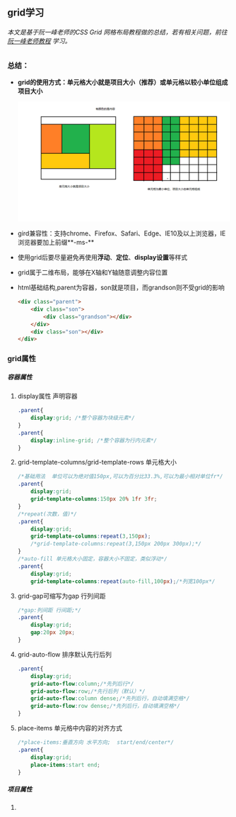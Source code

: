 ## grid学习

###### 本文是基于阮一峰老师的CSS Grid 网格布局教程做的总结，若有相关问题，前往[阮一峰老师教程](https://www.ruanyifeng.com/blog/2019/03/grid-layout-tutorial.html) 学习。

### 总结：

- **grid的使用方式：单元格大小就是项目大小（推荐）或单元格以较小单位组成项目大小**

  ![grid使用方式](../img/grid两种使用方式.png)

- gird兼容性：支持chrome、Firefox、Safari、Edge、IE10及以上浏览器，IE浏览器要加上前缀**-ms-**

- 使用grid后要尽量避免再使用**浮动**、**定位**、**display设置**等样式

- grid属于二维布局，能够在X轴和Y轴随意调整内容位置

- html基础结构,parent为容器，son就是项目，而grandson则不受grid的影响

  ```html
  <div class="parent">
      <div class="son">
          <div class="grandson"></div>
      </div>
      <div class="son"></div>
  </div>	
  ```



### grid属性

##### 容器属性

1. display属性  声明容器   

   ```css
   .parent{
       display:grid; /*整个容器为块级元素*/
   }
   .parent{
       display:inline-grid; /*整个容器为行内元素*/
   }
   ```

2. grid-template-columns/grid-template-rows 单元格大小

   ```css
   /*基础用法  单位可以为绝对值150px,可以为百分比33.3%,可以为最小相对单位fr*/
   .parent{
       display:grid;
       grid-template-columns:150px 20% 1fr 3fr;
   }
   /*repeat(次数，值)*/
   .parent{
       display:grid;
       grid-template-columns:repeat(3,150px);
       /*grid-template-columns:repeat(3,150px 200px 300px);*/
   }
   /*auto-fill 单元格大小固定，容器大小不固定，类似浮动*/
   .parent{
       display:grid;
       grid-template-columns:repeat(auto-fill,100px);/*列宽100px*/
   
   ```

3. grid-gap可缩写为gap  行列间距

   ```css
   /*gap:列间距 行间距;*/
   .parent{
       display:grid;
       gap:20px 20px;
   }
   ```

4. grid-auto-flow  排序默认先行后列

   ```css
   .parent{
       display:grid;
       grid-auto-flow:column;/*先列后行*/
       grid-auto-flow:row;/*先行后列（默认）*/
       grid-auto-flow:column dense;/*先列后行，自动填满空格*/
       grid-auto-flow:row dense;/*先列后行，自动填满空格*/
   }
   ```

5. place-items  单元格中内容的对齐方式

   ```css
   /*place-items:垂直方向 水平方向;  start/end/center*/
   .parent{
       display:grid;
       place-items:start end;
   }
   ```

   

##### 项目属性

1. 